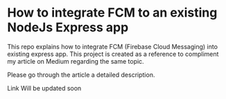 # How to integrate FCM to an existing NodeJs Express app
This repo explains how to integrate FCM (Firebase Cloud Messaging) into existing express app. This project is created as a reference to compliment my article on Medium regarding the same topic.

Please go through the article a detailed description.

Link Will be updated soon
